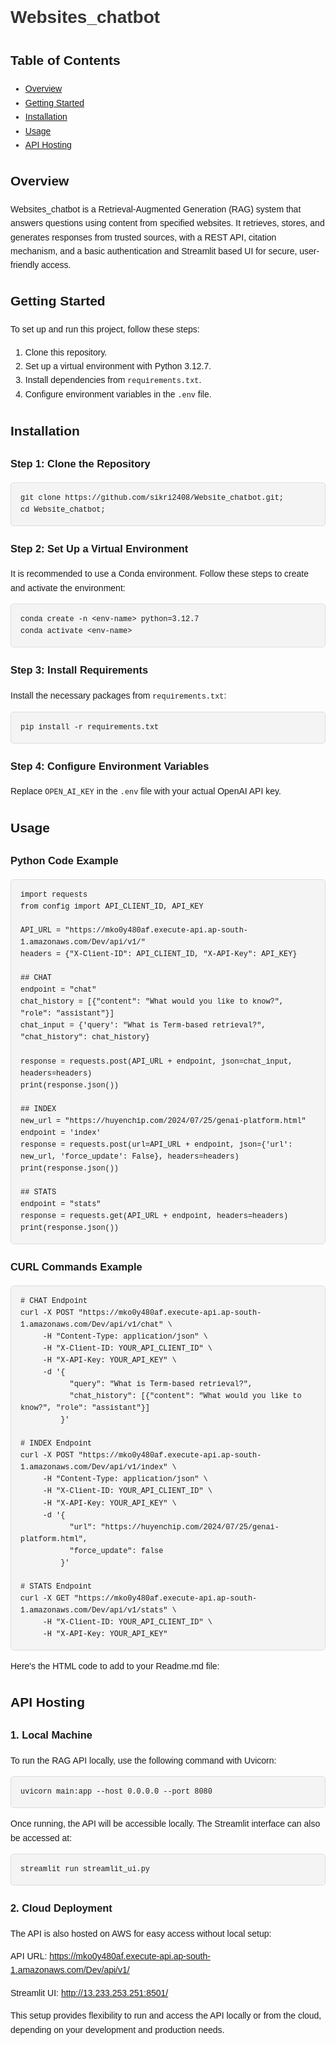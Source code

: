 <h1>Websites_chatbot</h1>

<h2>Table of Contents</h2>
<ul>
    <li><a href="#overview">Overview</a></li>
    <li><a href="#getting-started">Getting Started</a></li>
    <li><a href="#installation">Installation</a></li>
    <li><a href="#usage">Usage</a></li>
    <li><a href="#api-hosting">API Hosting</a></li>
</ul>

<h2 id="overview">Overview</h2>
<p>Websites_chatbot is a Retrieval-Augmented Generation (RAG) system that answers questions using content from specified websites. It retrieves, stores, and generates responses from trusted sources, with a REST API, citation mechanism, and a basic authentication and Streamlit based UI for secure, user-friendly access.</p>

<h2 id="getting-started">Getting Started</h2>
<p>To set up and run this project, follow these steps:</p>
<ol>
    <li>Clone this repository.</li>
    <li>Set up a virtual environment with Python 3.12.7.</li>
    <li>Install dependencies from <code>requirements.txt</code>.</li>
    <li>Configure environment variables in the <code>.env</code> file.</li>
</ol>

<h2 id="installation">Installation</h2>

<h3>Step 1: Clone the Repository</h3>
<pre><code>git clone https://github.com/sikri2408/Website_chatbot.git;
cd Website_chatbot;
</code></pre>

<h3>Step 2: Set Up a Virtual Environment</h3>
<p>It is recommended to use a Conda environment. Follow these steps to create and activate the environment:</p>
<pre><code>conda create -n &lt;env-name&gt; python=3.12.7
conda activate &lt;env-name&gt;
</code></pre>

<h3>Step 3: Install Requirements</h3>
<p>Install the necessary packages from <code>requirements.txt</code>:</p>
<pre><code>pip install -r requirements.txt</code></pre>

<h3>Step 4: Configure Environment Variables</h3>
<p>Replace <code>OPEN_AI_KEY</code> in the <code>.env</code> file with your actual OpenAI API key.</p>


<h2 id="usage">Usage</h2>
<h3>Python Code Example</h3>

<pre><code>import requests
from config import API_CLIENT_ID, API_KEY

API_URL = "https://mko0y480af.execute-api.ap-south-1.amazonaws.com/Dev/api/v1/"
headers = {"X-Client-ID": API_CLIENT_ID, "X-API-Key": API_KEY}

## CHAT
endpoint = "chat"
chat_history = [{"content": "What would you like to know?", "role": "assistant"}]
chat_input = {'query': "What is Term-based retrieval?", "chat_history": chat_history}

response = requests.post(API_URL + endpoint, json=chat_input, headers=headers)
print(response.json())

## INDEX
new_url = "https://huyenchip.com/2024/07/25/genai-platform.html"
endpoint = 'index'
response = requests.post(url=API_URL + endpoint, json={'url': new_url, 'force_update': False}, headers=headers)
print(response.json())

## STATS
endpoint = "stats"
response = requests.get(API_URL + endpoint, headers=headers)
print(response.json())
</code></pre>

</body>
</html>
<!DOCTYPE html>
<html lang="en">
<head>
    <meta charset="UTF-8">
    <meta name="viewport" content="width=device-width, initial-scale=1.0">
    <title>Project README</title>
    <style>
        body { font-family: Arial, sans-serif; line-height: 1.6; }
        h1 { color: #333; }
        pre { background-color: #f4f4f4; padding: 15px; border-radius: 5px; border: 1px solid #ddd; }
        code { font-family: Consolas, "Courier New", monospace; }
    </style>
</head>
<body>

<h3>CURL Commands Example</h3>

<pre><code># CHAT Endpoint
curl -X POST "https://mko0y480af.execute-api.ap-south-1.amazonaws.com/Dev/api/v1/chat" \
     -H "Content-Type: application/json" \
     -H "X-Client-ID: YOUR_API_CLIENT_ID" \
     -H "X-API-Key: YOUR_API_KEY" \
     -d '{
           "query": "What is Term-based retrieval?",
           "chat_history": [{"content": "What would you like to know?", "role": "assistant"}]
         }'

# INDEX Endpoint
curl -X POST "https://mko0y480af.execute-api.ap-south-1.amazonaws.com/Dev/api/v1/index" \
     -H "Content-Type: application/json" \
     -H "X-Client-ID: YOUR_API_CLIENT_ID" \
     -H "X-API-Key: YOUR_API_KEY" \
     -d '{
           "url": "https://huyenchip.com/2024/07/25/genai-platform.html",
           "force_update": false
         }'

# STATS Endpoint
curl -X GET "https://mko0y480af.execute-api.ap-south-1.amazonaws.com/Dev/api/v1/stats" \
     -H "X-Client-ID: YOUR_API_CLIENT_ID" \
     -H "X-API-Key: YOUR_API_KEY"
</code></pre>

</body>
</html>

Here's the HTML code to add to your Readme.md file:

<h2>API Hosting</h2>

<h3>1. Local Machine</h3>
<p>To run the RAG API locally, use the following command with Uvicorn:</p>
<pre><code>uvicorn main:app --host 0.0.0.0 --port 8080</code></pre>
<p>Once running, the API will be accessible locally. The Streamlit interface can also be accessed at:</p>
<pre><code>streamlit run streamlit_ui.py</code></pre>

<h3>2. Cloud Deployment</h3>
<p>The API is also hosted on AWS for easy access without local setup:</p>
<p>API URL: <a href="https://mko0y480af.execute-api.ap-south-1.amazonaws.com/Dev/api/v1/">https://mko0y480af.execute-api.ap-south-1.amazonaws.com/Dev/api/v1/</a></p>
<p>Streamlit UI: <a href="http://13.233.253.251:8501/">http://13.233.253.251:8501/</a></p>
<p>This setup provides flexibility to run and access the API locally or from the cloud, depending on your development and production needs.</p>
